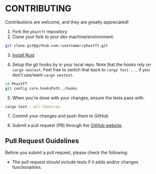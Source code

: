 # CONTRIBUTING

Contributions are welcome, and they are greatly appreciated!

1. Fork the `phastft` repository
2. Clone your fork to your dev machine/environment:
```bash
git clone git@github.com:<username>/phastft.git
```
3. [Install Rust](https://www.rust-lang.org/tools/install)

4. Setup the git hooks by in your local repo. Note that the hooks rely on
   `cargo nextest`. Feel free to switch that back to `cargo test ...` if you
    don't use/want `cargo nextest`.
```bash
cd PhastFT
git config core.hooksPath ./hooks 
```

5. When you're done with your changes, ensure the tests pass with:
```bash
cargo test --all-features
```

7. Commit your changes and push them to GitHub

8. Submit a pull request (PR) through the [GitHub website](https://github.com/QuState/phastft/pulls).

## Pull Request Guidelines

Before you submit a pull request, please check the following:
- The pull request should include tests if it adds and/or changes functionalities.
